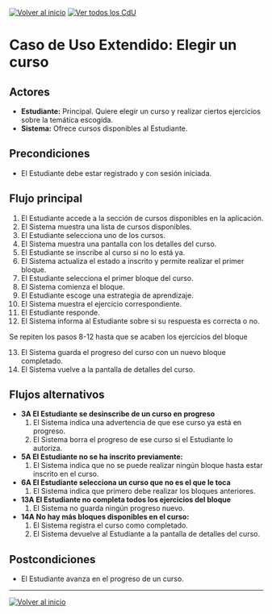 [![Volver al inicio](https://img.shields.io/badge/⬅️_Volver_al_inicio-4CAF50?style=for-the-badge)](../../README.md)
[![Ver todos los CdU](https://img.shields.io/badge/📋_Ver_todos_los_CdU-C62828?style=for-the-badge)](./CasosDeUso.md)

# Caso de Uso Extendido: Elegir un curso

## Actores

- **Estudiante:** Principal. Quiere elegir un curso y realizar ciertos ejercicios sobre la temática escogida.
- **Sistema:** Ofrece cursos disponibles al Estudiante.

## Precondiciones
 
 - El Estudiante debe estar registrado y con sesión iniciada.

## Flujo principal

1. El Estudiante accede a la sección de cursos disponibles en la aplicación.
2. El Sistema muestra una lista de cursos disponibles.
3. El Estudiante selecciona uno de los cursos.
4. El Sistema muestra una pantalla con los detalles del curso.
5. El Estudiante se inscribe al curso si no lo está ya.
6. El Sistema actualiza el estado a inscrito y permite realizar el primer bloque.
7. El Estudiante selecciona el primer bloque del curso.
8. El Sistema comienza el bloque.
9. El Estudiante escoge una estrategia de aprendizaje.
10. El Sistema muestra el ejercicio correspondiente.
11. El Estudiante responde.
12. El Sistema informa al Estudiante sobre si su respuesta es correcta o no.

  Se repiten los pasos 8-12 hasta que se acaben los ejercicios del bloque

13. El Sistema guarda el progreso del curso con un nuevo bloque completado.
14. El Sistema vuelve a la pantalla de detalles del curso.

## Flujos alternativos

- **3A El Estudiante se desinscribe de un curso en progreso**
  1. El Sistema indica una advertencia de que ese curso ya está en progreso.
  2. El Sistema borra el progreso de ese curso si el Estudiante lo autoriza.
- **5A El Estudiante no se ha inscrito previamente:**
  1. El Sistema indica que no se puede realizar ningún bloque hasta estar inscrito en el curso.
- **6A El Estudiante selecciona un curso que no es el que le toca**
  1. El Sistema indica que primero debe realizar los bloques anteriores.
- **13A El Estudiante no completa todos los ejercicios del bloque**
  1. El Sistema no guarda ningún progreso nuevo.  
- **14A No hay más bloques disponibles en el curso:**
  1. El Sistema registra el curso como completado.
  2. El Sistema devuelve al Estudiante a la pantalla de detalles del curso.

## Postcondiciones

- El Estudiante avanza en el progreso de un curso.

---

[![Volver al inicio](https://img.shields.io/badge/⬅️_Volver_al_inicio-4CAF50?style=for-the-badge)](../../README.md)
